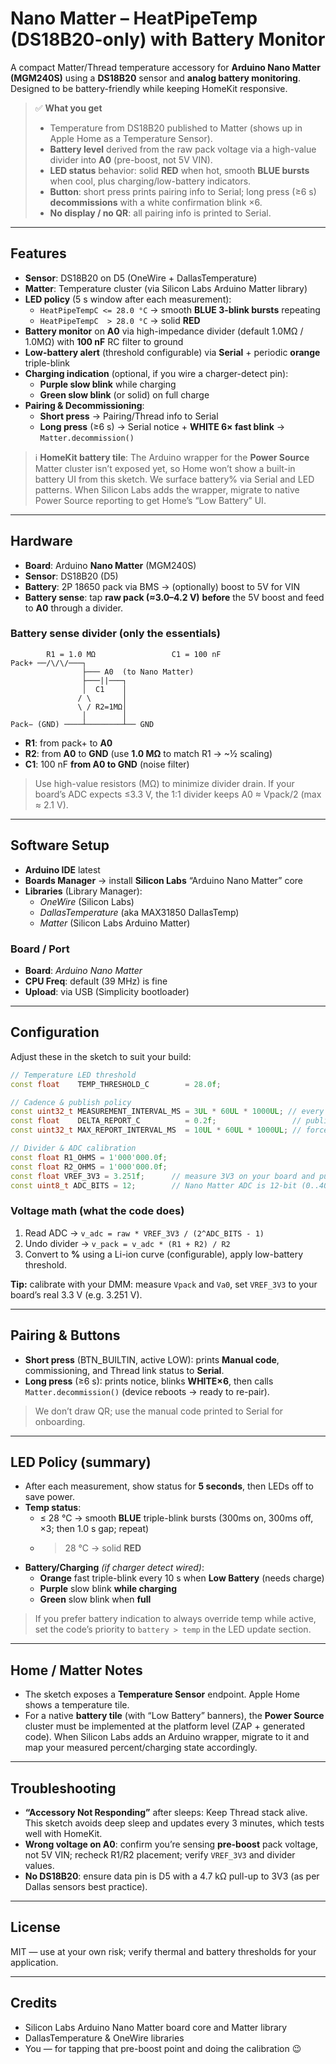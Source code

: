# Nano Matter – HeatPipeTemp (DS18B20-only) with Battery Monitor

A compact Matter/Thread temperature accessory for **Arduino Nano Matter (MGM240S)** using a **DS18B20** sensor and **analog battery monitoring**. Designed to be battery-friendly while keeping HomeKit responsive.

> ✅ **What you get**
> - Temperature from DS18B20 published to Matter (shows up in Apple Home as a Temperature Sensor).
> - **Battery level** derived from the raw pack voltage via a high-value divider into **A0** (pre-boost, not 5V VIN).
> - **LED status** behavior: solid **RED** when hot, smooth **BLUE bursts** when cool, plus charging/low-battery indicators.
> - **Button**: short press prints pairing info to Serial; long press (≥6 s) **decommissions** with a white confirmation blink ×6.
> - **No display / no QR**: all pairing info is printed to Serial.

---

## Features

- **Sensor**: DS18B20 on D5 (OneWire + DallasTemperature)
- **Matter**: Temperature cluster (via Silicon Labs Arduino Matter library)
- **LED policy** (5 s window after each measurement):
  - `HeatPipeTempC <= 28.0 °C` → smooth **BLUE 3-blink bursts** repeating
  - `HeatPipeTempC  > 28.0 °C` → solid **RED**
- **Battery monitor** on **A0** via high-impedance divider (default 1.0MΩ / 1.0MΩ) with **100 nF** RC filter to ground
- **Low-battery alert** (threshold configurable) via **Serial** + periodic **orange** triple-blink
- **Charging indication** (optional, if you wire a charger-detect pin):
  - **Purple slow blink** while charging
  - **Green slow blink** (or solid) on full charge
- **Pairing & Decommissioning**:
  - **Short press** → Pairing/Thread info to Serial
  - **Long press** (≥6 s) → Serial notice + **WHITE 6× fast blink** → `Matter.decommission()`

> ℹ️ **HomeKit battery tile**: The Arduino wrapper for the **Power Source** Matter cluster isn’t exposed yet, so Home won’t show a built-in battery UI from this sketch. We surface battery% via Serial and LED patterns. When Silicon Labs adds the wrapper, migrate to native Power Source reporting to get Home’s “Low Battery” UI.

---

## Hardware

- **Board**: Arduino **Nano Matter** (MGM240S)
- **Sensor**: DS18B20 (D5)
- **Battery**: 2P 18650 pack via BMS → (optionally) boost to 5V for VIN
- **Battery sense**: tap **raw pack (≈3.0–4.2 V)** **before** the 5V boost and feed to **A0** through a divider.

### Battery sense divider (only the essentials)

```
        R1 = 1.0 MΩ                 C1 = 100 nF
Pack+ ──/\/\/───┐
                ├─── A0  (to Nano Matter)
                ├───||───┐
                │  C1    │
               / \       │
               \ / R2=1MΩ│
                │        │
Pack− (GND) ────┴────────┴── GND
```

- **R1**: from pack+ to **A0**
- **R2**: from **A0** to **GND** (use **1.0 MΩ** to match R1 → ~½ scaling)
- **C1**: 100 nF **from A0 to GND** (noise filter)

> Use high-value resistors (MΩ) to minimize divider drain. If your board’s ADC expects ≤3.3 V, the 1:1 divider keeps A0 ≈ Vpack/2 (max ≈ 2.1 V).

---

## Software Setup

- **Arduino IDE** latest
- **Boards Manager** → install **Silicon Labs** “Arduino Nano Matter” core
- **Libraries** (Library Manager):
  - *OneWire* (Silicon Labs)
  - *DallasTemperature* (aka MAX31850 DallasTemp)
  - *Matter* (Silicon Labs Arduino Matter)

### Board / Port
- **Board**: *Arduino Nano Matter*
- **CPU Freq**: default (39 MHz) is fine
- **Upload**: via USB (Simplicity bootloader)

---

## Configuration

Adjust these in the sketch to suit your build:

```cpp
// Temperature LED threshold
const float    TEMP_THRESHOLD_C        = 28.0f;

// Cadence & publish policy
const uint32_t MEASUREMENT_INTERVAL_MS = 3UL * 60UL * 1000UL; // every 3 min
const float    DELTA_REPORT_C          = 0.2f;                 // publish if Δ ≥ 0.2°C
const uint32_t MAX_REPORT_INTERVAL_MS  = 10UL * 60UL * 1000UL; // force publish ≤10 min

// Divider & ADC calibration
const float R1_OHMS = 1'000'000.0f;
const float R2_OHMS = 1'000'000.0f;
const float VREF_3V3 = 3.251f;      // measure 3V3 on your board and put the real value here
const uint8_t ADC_BITS = 12;        // Nano Matter ADC is 12-bit (0..4095)
```

### Voltage math (what the code does)
1. Read ADC → `v_adc = raw * VREF_3V3 / (2^ADC_BITS - 1)`  
2. Undo divider → `v_pack = v_adc * (R1 + R2) / R2`  
3. Convert to **%** using a Li-ion curve (configurable), apply low-battery threshold.

**Tip:** calibrate with your DMM: measure `Vpack` and `Va0`, set `VREF_3V3` to your board’s real 3.3 V (e.g. 3.251 V).

---

## Pairing & Buttons

- **Short press** (BTN_BUILTIN, active LOW): prints **Manual code**, commissioning, and Thread link status to **Serial**.
- **Long press** (≥6 s): prints notice, blinks **WHITE×6**, then calls `Matter.decommission()` (device reboots → ready to re-pair).

> We don’t draw QR; use the manual code printed to Serial for onboarding.

---

## LED Policy (summary)

- After each measurement, show status for **5 seconds**, then LEDs off to save power.
- **Temp status**:
  - ≤ 28 °C → smooth **BLUE** triple-blink bursts (300ms on, 300ms off, ×3; then 1.0 s gap; repeat)
  - > 28 °C → solid **RED**
- **Battery/Charging** *(if charger detect wired)*:
  - **Orange** fast triple-blink every 10 s when **Low Battery** (needs charge)
  - **Purple** slow blink **while charging**
  - **Green** slow blink when **full**

> If you prefer battery indication to always override temp while active, set the code’s priority to `battery > temp` in the LED update section.

---

## Home / Matter Notes

- The sketch exposes a **Temperature Sensor** endpoint. Apple Home shows a temperature tile.  
- For a native **battery tile** (with “Low Battery” banners), the **Power Source** cluster must be implemented at the platform level (ZAP + generated code). When Silicon Labs adds an Arduino wrapper, migrate to it and map your measured percent/charging state accordingly.

---

## Troubleshooting

- **“Accessory Not Responding”** after sleeps: Keep Thread stack alive. This sketch avoids deep sleep and updates every 3 minutes, which tests well with HomeKit.
- **Wrong voltage on A0**: confirm you’re sensing **pre-boost** pack voltage, not 5V VIN; recheck R1/R2 placement; verify `VREF_3V3` and divider values.
- **No DS18B20**: ensure data pin is D5 with a 4.7 kΩ pull-up to 3V3 (as per Dallas sensors best practice).

---

## License

MIT — use at your own risk; verify thermal and battery thresholds for your application.

---

## Credits

- Silicon Labs Arduino Nano Matter board core and Matter library
- DallasTemperature & OneWire libraries
- You — for tapping that pre-boost point and doing the calibration 😉
